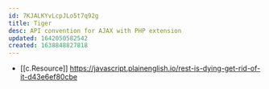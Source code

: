 ```yaml
---
id: 7KJALKYvLcpJLo5t7q92g
title: Tiger
desc: API convention for AJAX with PHP extension
updated: 1642050582542
created: 1638848827818
---
```




- [[c.Resource]] https://javascript.plainenglish.io/rest-is-dying-get-rid-of-it-d43e6ef80cbe
